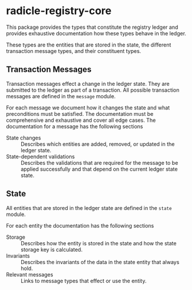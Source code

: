 radicle-registry-core
=====================

This package provides the types that constitute the registry ledger and provides
exhaustive documentation how these types behave in the ledger.

These types are the entities that are stored in the state, the different
transaction message types, and their constituent types.

Transaction Messages
--------------------

Transaction messages effect a change in the ledger state. They are submitted to
the ledger as part of a transaction. All possible transaction messages are
defined in the `message` module.

For each message we document how it changes the state and what preconditions
must be satisfied. The documentation must be comprehensive and exhaustive and
cover all edge cases. The documentation for a message has the following sections

<dl>
  <dt>State changes</dt>
  <dd>Describes which entities are added, removed, or updated in the ledger
  state.</dd>
  <dt>State-dependent validations</dt>
  <dd>Describes the validations that are required for the message to be applied
  successfully and that depend on the current ledger state state.</dd>
</dd>

State
-----

All entities that are stored in the ledger state are defined in the `state`
module.

For each entity the documentation has the following sections

<dl>
  <dt>Storage</dt>
  <dd>Describes how the entity is stored in the state and how the state storage
  key is calculated.</dd>
  <dt>Invariants</dt>
  <dd>Describes the invariants of the data in the state entity that always hold.</dd>
  <dt>Relevant messages</dt>
  <dd>Links to message types that effect or use the entity.</dd>
</dd>
